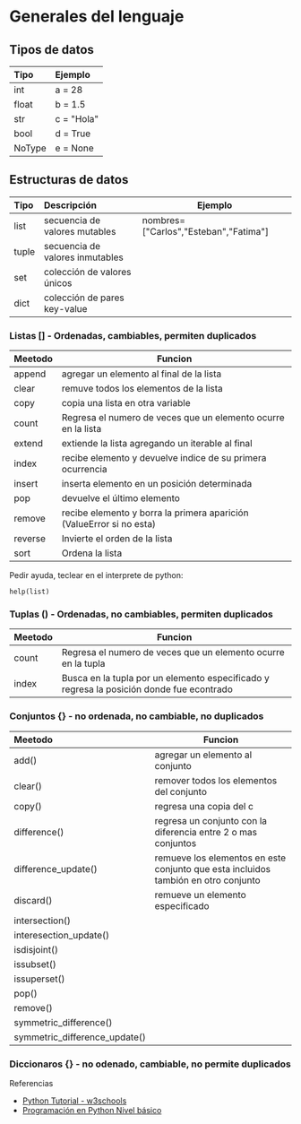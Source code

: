 # Generales del lenguaje


## Tipos de datos

| Tipo  | Ejemplo
|:------|:------------------|
| int   | a = 28            |
| float | b = 1.5           |
| str   | c = "Hola"        |
| bool  | d = True          |
| NoType| e = None          |


## Estructuras de datos

| Tipo  | Descripción                       | Ejemplo
|:------|:----------------------------------|---------------------------------------
| list  | secuencia de valores mutables     | nombres=["Carlos","Esteban","Fatima"] |
| tuple | secuencia de valores inmutables   | 
| set   | colección de valores únicos
| dict  | colección de pares key-value

### Listas [] - Ordenadas, cambiables, permiten duplicados

| Meetodo | Funcion
|:--------|----------
| append    | agregar un elemento al final de la lista
| clear     | remuve todos los elementos de la lista
| copy      | copia una lista en otra variable
| count     | Regresa el numero de veces que un elemento ocurre en la lista
| extend    | extiende la lista agregando un iterable al final
| index     | recibe elemento y devuelve indice de su primera ocurrencia
| insert    | inserta elemento en un posición determinada   
| pop       | devuelve el último elemento
| remove    | recibe elemento y borra la primera aparición (ValueError si no esta)
| reverse   | Invierte el orden de la lista
| sort      | Ordena la lista


Pedir ayuda, teclear en el interprete de python:
```
help(list)
```

### Tuplas () - Ordenadas, no cambiables, permiten duplicados

| Meetodo   | Funcion
|:----------|----------
| count     | Regresa el numero de veces que un elemento ocurre en la tupla
| index     | Busca en la tupla por un elemento especificado y regresa la posición donde fue econtrado

### Conjuntos {} - no ordenada, no cambiable, no duplicados

| Meetodo                       | Funcion
|:------------------------------|--------------------------------------------------------------
| add()                         | agregar un elemento al conjunto
| clear()                       | remover todos los elementos del conjunto
| copy()                        | regresa una copia del c
| difference()                  | regresa un conjunto con la diferencia entre 2 o mas conjuntos
| difference_update()           | remueve los elementos en este conjunto que esta incluidos tambión en otro conjunto
| discard()                     | remueve un elemento especificado 
| intersection()                |
| interesection_update()        |
| isdisjoint()                  |
| issubset()                    |
| issuperset()                  |
| pop()                         |
| remove()                      |
| symmetric_difference()        |
| symmetric_difference_update() |

### Diccionaros {} - no odenado, cambiable, no permite duplicados




Referencias
- [Python Tutorial - w3schools](https://www.w3schools.com/python/default.asp)
- [Programación en Python Nivel básico](https://entrenamiento-python-basico.readthedocs.io/es/latest/)
